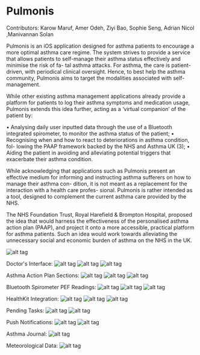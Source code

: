 # Pulmonis
Contributors: Karow Maruf, Amer Odeh, Ziyi Bao, Sophie Seng, Adrian Nicol ,Manivannan Solan

Pulmonis is an iOS application designed for asthma patients to encourage a more
optimal asthma care regime.  The system strives to provide a service that allows
patients to self-manage their asthma status effectively and minimise the risk of fa-
tal asthma attacks.  For asthma, the care is patient-driven, with periodical clinical
oversight.  Hence, to best help the asthma community, Pulmonis aims to target the
modalities associated with self-management.

While other existing asthma management applications already provide a platform
for patients to log their asthma symptoms and medication usage, Pulmonis extends
this idea further, acting as a ‘virtual companion’ of the patient by:

•  Analysing daily user inputted data through the use of a Bluetooth integrated
spirometer, to monitor the asthma status of the patient;
•  Recognising when and how to react to deteriorations in asthma condition, fol-
lowing the PAAP framework backed by the NHS and Asthma UK (3);
•  Aiding the patient in avoiding and alleviating potential triggers that exacerbate
their asthma condition.

While acknowledging that applications such as Pulmonis present an effective medium
for informing and instructing asthma sufferers on how to manage their asthma con-
dition, it is not meant as a replacement for the interaction with a health care profes-
sional.  Pulmonis is rather intended as a tool, designed to complement the current
asthma care provided by the NHS.

The NHS Foundation Trust, Royal Harefield & Brompton Hospital, proposed the idea
that would harness the effectiveness of the personalised asthma action plan (PAAP),
and project it onto a more accessible, practical platform for asthma patients.  Such
an idea would work towards alleviating the unnecessary social and economic burden
of asthma on the NHS in the UK.

![alt tag](Main.png)

Doctor's Interface:
![alt tag](Green.png)
![alt tag](Yellow.png)
![alt tag](Red.png)

Asthma Action Plan Sections:
![alt tag](Well_Done.png)
![alt tag](Worse.png)
![alt tag](Critical.png)

Bluetooth Spirometer PEF Readings: 
![alt tag](BT_Connect.png)
![alt tag](PEF_Graph.png)
![alt tag](PEF_Recorded.png)

HealthKit Integration: 
![alt tag](HealthKit_1.png)
![alt tag](HealthKit_2.png)
![alt tag](HealthKit_3.png)

Pending Tasks: 
![alt tag](Pending_Tasks.png)
![alt tag](Pending_Tasks_Delete.png)

Push Notifications: 
![alt tag](Push_Notifications.png)
![alt tag](Reminders_Settings.png)

Asthma Journal: 
![alt tag](Asthma_Journal.png)

Meteorological Data: 
![alt tag](Met_Data.png)


